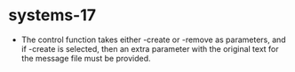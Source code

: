 # systems-17

- The control function takes either -create or -remove as parameters, and if -create is selected, then an extra parameter with the original text for the message file must be provided.
